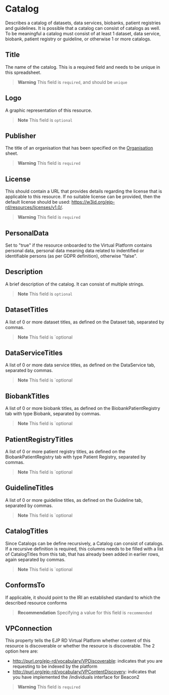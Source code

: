 # Catalog
Describes a catalog of datasets, data services, biobanks, patient registries and guidelines. It is possible that a 
catalog can consist of catalogs as well. To be meaningful a catalog must consist of at least 1 dataset, data service,
biobank, patient registry or guideline, or otherwise 1 or more catalogs. 

## Title
The name of the catalog. This is a required field and needs to be unique in this spreadsheet.

> **Warning** This field is `required`, and should be `unique`

## Logo
A graphic representation of this resource.
> **Note** This field is `optional`

## Publisher
The title of an organisation that has been specified on the [Organisation](Organisation.md) sheet.
> **Warning** This field is `required`

## License
This should contain a URL that provides details regarding the license that is applicable to this resource.
If no suitable license can be provided, then the default license should be used:
https://w3id.org/ejp-rd/resources/licenses/v1.0/.

> **Warning** This field is `required`

## PersonalData
Set to "true" if the resource onboarded to the Virtual Platform contains personal data, personal data
meaning data related to indentified or identifiable persons (as per GDPR definition), otherwise "false".

## Description
A brief description of the catalog. It can consist of multiple strings.

> **Note** This field is `optional`

## DatasetTitles
A list of 0 or more dataset titles, as defined on the Dataset tab, separated by commas.

> **Note** This field is `optional

## DataServiceTitles
A list of 0 or more data service titles, as defined on the DataService tab, separated by commas.

> **Note** This field is `optional

## BiobankTitles
A list of 0 or more biobank titles, as defined on the BiobankPatientRegistry tab with type Biobank, separated by commas.

> **Note** This field is `optional

## PatientRegistryTitles
A list of 0 or more patient registry titles, as defined on the BiobankPatientRegistry tab with type Patient Registry, 
separated by commas.

> **Note** This field is `optional

## GuidelineTitles
A list of 0 or more guideline titles, as defined on the Guideline tab, separated by commas.

> **Note** This field is `optional

## CatalogTitles
Since Catalogs can be define recursively, a Catalog can consist of catalogs. If a recursive definition is required, 
this columns needs to be filled with a list of CatalogTitles from this tab, that has already been added in earlier rows,
again separated by commas.

> **Note** This field is `optional

## ConformsTo
If applicable, it should point to the IRI an established standard to which the described resource conforms
> **Recommendation** Specifying a value for this field is `recommended`

## VPConnection
This property tells the EJP RD Virtual Platform whether content of this resource is discoverable or whether
the resource is discoverable. The 2 option here are:

- http://purl.org/ejp-rd/vocabulary/VPDiscoverable: indicates that you are requesting to be indexed by the platform
- http://purl.org/ejp-rd/vocabulary/VPContentDiscovery: indicates that you have implemented the /individuals interface for Beacon2
> **Warning** This field is `required`
